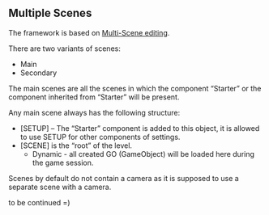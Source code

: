 ## Multiple Scenes
The framework is based on [Multi-Scene editing](https://docs.unity3d.com/Manual/MultiSceneEditing.html).

There are two variants of scenes:
* Main
* Secondary

The main scenes are all the scenes in which the component “Starter” or the component inherited from “Starter” will be present.

Any main scene always has the following structure:

* [SETUP] – The “Starter” component is added to this object, it is allowed to use SETUP for other components of settings.
* [SCENE] is the “root” of the level.
  * Dynamic - all created GO (GameObject) will be loaded here during the game session.

Scenes by default do not contain a camera as it is supposed to use a separate scene with a camera.

to be continued =)